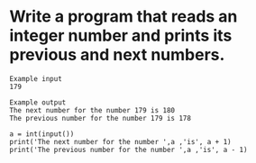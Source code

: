 # Write a program that reads an integer number and prints its previous and next numbers.
```
Example input
179

Example output
The next number for the number 179 is 180
The previous number for the number 179 is 178
```
```
a = int(input())
print('The next number for the number ',a ,'is', a + 1)
print('The previous number for the number ',a ,'is', a - 1)

```
